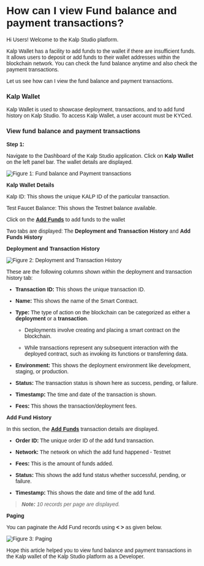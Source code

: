 <style> body {  font-family: "Source Sans 3", sans-serif!important; }</style>
<link href="https://fonts.googleapis.com/css2?family=Source+Sans+3:ital,wght@0,200..900;1,200..900&display=swap" rel="stylesheet">    <link rel="stylesheet" href="https://fonts.googleapis.com/icon?family=Material+Icons">

# How can I view Fund balance and payment transactions?

Hi Users! Welcome to the Kalp Studio platform.

Kalp Wallet has a facility to add funds to the wallet if there are insufficient funds. It allows users to deposit or add funds to their wallet addresses within the blockchain network. You can check the fund balance anytime and also check the payment transactions.

Let us see how can I view the fund balance and payment transactions.

### Kalp Wallet

Kalp Wallet is used to showcase deployment, transactions, and to add fund history on Kalp Studio. To access Kalp Wallet, a user account must be KYCed.

### View fund balance and payment transactions

**Step 1:**

Navigate to the Dashboard of the Kalp Studio application. Click on **Kalp Wallet** on the left panel bar. The wallet details are displayed.

![Figure 1: Fund balance and Payment transactions](https://docs.kalp.studio/~gitbook/image?url=https:%2F%2Fs3-ap-south-1.amazonaws.com%2Find-cdn.freshdesk.com%2Fdata%2Fhelpdesk%2Fattachments%2Fproduction%2F1060006984368%2Foriginal%2F3DLsmAwLOapUNtOM8kiqPZng1hJ3x67jPA.png%3F1708425943&width=768&dpr=4&quality=100&sign=c443cc4dc6c1dbc0dee9b7e5be186fe96343a2bb8f73889b3ca2126614953e81)


**Kalp Wallet Details**

Kalp ID: This shows the unique KALP ID of the particular transaction.

Test Faucet Balance: This shows the Testnet balance available.

Click on the [**Add Funds**](https://care.kalp.studio/a/solutions/articles/1060000078268?portalId=1060000037570) to add funds to the wallet

Two tabs are displayed: The **Deployment and Transaction History** and **Add Funds History**

**Deployment and Transaction History**

![Figure 2: Deployment and Transaction History](https://docs.kalp.studio/~gitbook/image?url=https:%2F%2Fs3-ap-south-1.amazonaws.com%2Find-cdn.freshdesk.com%2Fdata%2Fhelpdesk%2Fattachments%2Fproduction%2F1060006858382%2Foriginal%2FxFsCeoQEjWKMLjZERuGST9nejyL0nG35zg.png%3F1708067325&width=768&dpr=4&quality=100&sign=21f7256689a22d9beb3a184c9b85e5736912b1fa4619385bef497977bdcdb287)


These are the following columns shown within the deployment and transaction history tab:

-   **Transaction ID:** This shows the unique transaction ID.
    
-   **Name:** This shows the name of the Smart Contract.
    
-   **Type:** The type of action on the blockchain can be categorized as either a **deployment** or a **transaction**.
    
    -   Deployments involve creating and placing a smart contract on the blockchain.
        
    -   While transactions represent any subsequent interaction with the deployed contract, such as invoking its functions or transferring data.
        
    
-   **Environment:** This shows the deployment environment like development, staging, or production.
    
-   **Status:** The transaction status is shown here as success, pending, or failure.
    
-   **Timestamp:** The time and date of the transaction is shown.
    
-   **Fees:** This shows the transaction/deployment fees.
    

**Add Fund History**

In this section, the [**Add Funds**](https://care.kalp.studio/a/solutions/articles/1060000078268?portalId=1060000037570) transaction details are displayed.

-   **Order ID:** The unique order ID of the add fund transaction.
    
-   **Network:** The network on which the add fund happened - Testnet
    
-   **Fees:** This is the amount of funds added.
    
-   **Status:** This shows the add fund status whether successful, pending, or failure.
    
-   **Timestamp:** This shows the date and time of the add fund.
    

> _**Note:**_ _10 records per page are displayed._

**Paging**

You can paginate the Add Fund records using **< >** as given below.

![Figure 3: Paging](https://docs.kalp.studio/~gitbook/image?url=https:%2F%2Fs3-ap-south-1.amazonaws.com%2Find-cdn.freshdesk.com%2Fdata%2Fhelpdesk%2Fattachments%2Fproduction%2F1060006859819%2Foriginal%2F4nYuT_TFFiUd1jEJ6HYkVQ6wrbyvYoc6EA.png%3F1708068873&width=768&dpr=4&quality=100&sign=b5815c15390686cbcc552d2df56f71fd49facd28a44e22d3b0f55db9418a3fb4)


Hope this article helped you to view fund balance and payment transactions in the Kalp wallet of the Kalp Studio platform as a Developer.